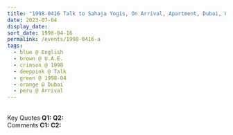 ```yaml
---
title: "1998-0416 Talk to Sahaja Yogis, On Arrival, Apartment, Dubai, U.A.E."
date: 2023-07-04
display_date: 
sort_date: 1998-04-16
permalink: /events/1998-0416-a
tags:
  - blue @ English
  - brown @ U.A.E.
  - crimson @ 1998
  - deeppink @ Talk
  - green @ 1998-04
  - orange @ Dubai
  - peru @ Arrival
---
```


<br>

<wave-list>
  <list-title color="DarkSeaGreen" width="55">Key Quotes</list-title>
  <list-item color="BlanchedAlmond" width="280"><b>Q1:</b> <i></i></list-item>
  <list-item color="Lavender" width="280"><b>Q2:</b> <i></i></list-item>
</wave-list>

<br>

<wave-list>
  <list-title color="DarkSeaGreen" width="55">Comments</list-title>
  <list-item color="BlanchedAlmond" width="280"><b>C1:</b> <i></i></list-item>
  <list-item color="Lavender" width="280"><b>C2:</b> <i></i></list-item>
</wave-list>